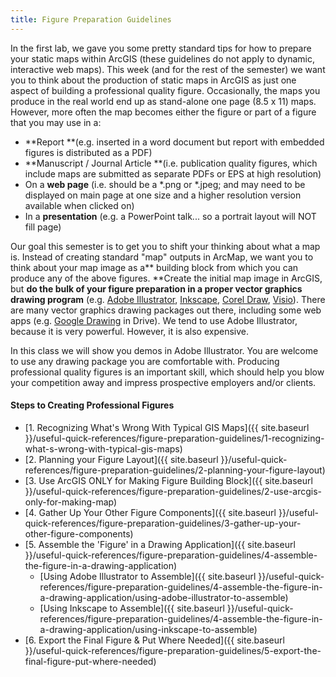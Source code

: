 ```yaml
---
title: Figure Preparation Guidelines
---
```


In the first lab, we gave you some pretty standard tips for how to prepare your static maps within ArcGIS (these guidelines do not apply to dynamic, interactive web maps). This week (and for the rest of the semester) we want you to think about the production of static maps in ArcGIS as just one aspect of building a professional quality figure. Occasionally, the maps you produce in the real world end up as stand-alone one page (8.5 x 11) maps. However, more often the map becomes either the figure or part of a figure that you may use in a:

- **Report **(e.g. inserted in a word document but report with embedded figures is distributed as a PDF)
- **Manuscript / Journal Article **(i.e. publication quality figures, which include maps are submitted as separate PDFs or EPS at high resolution)
- On a **web page** (i.e. should be a *.png or *.jpeg; and may need to be displayed on main page at one size and a higher resolution version available when clicked on)
- In a **presentation** (e.g. a PowerPoint talk... so a portrait layout will NOT fill page)

Our goal this semester is to get you to shift your thinking about what a map is.  Instead of creating standard "map" outputs in ArcMap, we want you to think about your map image as a** building block from which you can produce any of the above figures.  **Create the initial map image in ArcGIS, but **do the bulk of your figure preparation in a proper vector graphics drawing program** (e.g. [Adobe Illustrator](http://www.adobe.com/products/illustrator.html), [Inkscape](http://inkscape.org/), [Corel Draw](http://www.corel.com/corel/product/index.jsp?pid=prod4260069&cid=catalog20038&segid=5700006&storeKey=us&languageCode=en), [Visio](http://visio.microsoft.com/en-us/preview/default.aspx)). There are many vector graphics drawing packages out there, including some web apps (e.g. [Google Drawing](http://support.google.com/drive/bin/answer.py?hl=en&answer=179740) in Drive). We tend to use Adobe Illustrator, because it is very powerful. However, it is also expensive.

In this class we will show you demos in Adobe Illustrator. You are welcome to use any drawing package you are comfortable with. Producing professional quality figures is an important skill, which should help you blow your competition away and impress prospective employers and/or clients. 

#### Steps to Creating Professional Figures

- [1. Recognizing What's Wrong With Typical GIS Maps]({{ site.baseurl }}/useful-quick-references/figure-preparation-guidelines/1-recognizing-what-s-wrong-with-typical-gis-maps)
- [2. Planning your Figure Layout]({{ site.baseurl }}/useful-quick-references/figure-preparation-guidelines/2-planning-your-figure-layout)
- [3. Use ArcGIS ONLY for Making Figure Building Block]({{ site.baseurl }}/useful-quick-references/figure-preparation-guidelines/2-use-arcgis-only-for-making-map)
- [4. Gather Up Your Other Figure Components]({{ site.baseurl }}/useful-quick-references/figure-preparation-guidelines/3-gather-up-your-other-figure-components)
- [5. Assemble the 'Figure' in a Drawing Application]({{ site.baseurl }}/useful-quick-references/figure-preparation-guidelines/4-assemble-the-figure-in-a-drawing-application)
  - [Using Adobe Illustrator to Assemble]({{ site.baseurl }}/useful-quick-references/figure-preparation-guidelines/4-assemble-the-figure-in-a-drawing-application/using-adobe-illustrator-to-assemble)
  - [Using Inkscape to Assemble]({{ site.baseurl }}/useful-quick-references/figure-preparation-guidelines/4-assemble-the-figure-in-a-drawing-application/using-inkscape-to-assemble)
- [6. Export the Final Figure & Put Where Needed]({{ site.baseurl }}/useful-quick-references/figure-preparation-guidelines/5-export-the-final-figure-put-where-needed)

